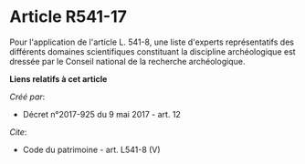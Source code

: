 # Article R541-17

Pour l'application de l'article L. 541-8, une liste d'experts représentatifs des différents domaines scientifiques
constituant la discipline archéologique est dressée par le Conseil national de la recherche archéologique.

**Liens relatifs à cet article**

_Créé par_:

  - Décret n°2017-925 du 9 mai 2017 - art. 12

_Cite_:

  - Code du patrimoine - art. L541-8 (V)
